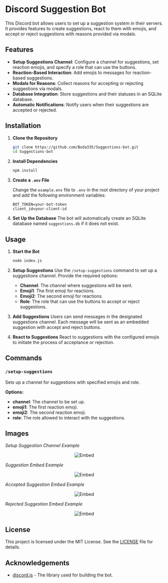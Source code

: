 
# Discord Suggestion Bot

This Discord bot allows users to set up a suggestion system in their servers. It provides features to create suggestions, react to them with emojis, and accept or reject suggestions with reasons provided via modals. 

## Features

- **Setup Suggestions Channel**: Configure a channel for suggestions, set reaction emojis, and specify a role that can use the buttons.
- **Reaction-Based Interaction**: Add emojis to messages for reaction-based suggestions.
- **Modals for Reasons**: Collect reasons for accepting or rejecting suggestions via modals.
- **Database Integration**: Store suggestions and their statuses in an SQLite database.
- **Automatic Notifications**: Notify users when their suggestions are accepted or rejected.

## Installation

1. **Clone the Repository**
   ```bash
   git clone https://github.com/Boda335/Suggestions-bot.git
   cd Suggestions-bot 
   ```

2. **Install Dependencies**
   ```bash
   npm install
   ```

3. **Create a `.env` File**
   
   Change the `example.env` file to `.env` in the root directory of your project and add the following environment variables:
   ```
   BOT_TOKEN=your-bot-token
   client_id=your-client-id
   ```

5. **Set Up the Database**
   The bot will automatically create an SQLite database named `suggestions.db` if it does not exist.

## Usage

1. **Start the Bot**
   ```bash
   node index.js
   ```

2. **Setup Suggestions**
   Use the `/setup-suggestions` command to set up a suggestions channel. Provide the required options:
   - **Channel**: The channel where suggestions will be sent.
   - **Emoji1**: The first emoji for reactions.
   - **Emoji2**: The second emoji for reactions.
   - **Role**: The role that can use the buttons to accept or reject suggestions.

3. **Add Suggestions**
   Users can send messages in the designated suggestions channel. Each message will be sent as an embedded suggestion with accept and reject buttons.

4. **React to Suggestions**
   React to suggestions with the configured emojis to initiate the process of acceptance or rejection.

## Commands

### `/setup-suggestions`

Sets up a channel for suggestions with specified emojis and role.

**Options:**
- **channel**: The channel to be set up.
- **emoji1**: The first reaction emoji.
- **emoji2**: The second reaction emoji.
- **role**: The role allowed to interact with the suggestions.

## Images
*Setup Suggestion Channel Example*
<div style="text-align: center;">
  <img src="https://d.top4top.io/p_3150zadtp1.png" alt="Embed" >
</div>

*Suggestion Embed Example*
<div style="text-align: center;">
  <img src="https://f.top4top.io/p_315092cxn1.png" alt="Embed" >
</div>

*Accepted Suggestion Embed Example*
<div style="text-align: center;">
  <img src="https://e.top4top.io/p_315069d462.png" alt="Embed" >
</div>

*Rejected Suggestion Embed Example*
<div style="text-align: center;">
  <img src="https://f.top4top.io/p_31501c4kz3.png" alt="Embed" >
</div>

## License

This project is licensed under the MIT License. See the [LICENSE](LICENSE) file for details.

## Acknowledgements

- [discord.js](https://discord.js.org/) - The library used for building the bot.
